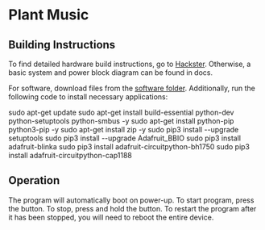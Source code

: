 # Plant Music
  
## Building Instructions
To find detailed hardware build instructions, go to [Hackster](www.hackster.io/jclim02/plant-music-ff2cc4). Otherwise, a basic system and power block diagram can be found in docs.

For software, download files from the [software folder](https://github.com/jclim02/ENGI301/tree/main/project_01/software). Additionally, run the following code to install necessary applications:

  sudo apt-get update
  sudo apt-get install build-essential python-dev python-setuptools python-smbus -y
  sudo apt-get install python-pip python3-pip -y
  sudo apt-get install zip -y
  sudo pip3 install --upgrade setuptools
  sudo pip3 install --upgrade Adafruit_BBIO
  sudo pip3 install adafruit-blinka
  sudo pip3 install adafruit-circuitpython-bh1750
  sudo pip3 install adafruit-circuitpython-cap1188
  


## Operation
The program will automatically boot on power-up. To start program, press the button. To stop, press and hold the button. To restart the program after it has been stopped, you will need to reboot the entire device.
